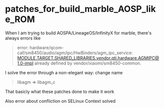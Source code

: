 # patches_for_build_marble_AOSP_like_ROM

When I am trying to build AOSPA/LineageOS/InfinityX for marble, there's always errors like

>error: hardware/qcom-caf/sm8450/audio/agm/ipc/HwBinders/agm_ipc_service: MODULE.TARGET.SHARED_LIBRARIES.vendor.qti.hardware.AGMIPC@1.0-impl already defined by vendor/xiaomi/sm8450-common.

I solve the error through a non-elegant way: change name

>libagm => libagm_c

That basicly what these patches done to make it work

Also error about confliction on SELinux Context solved
